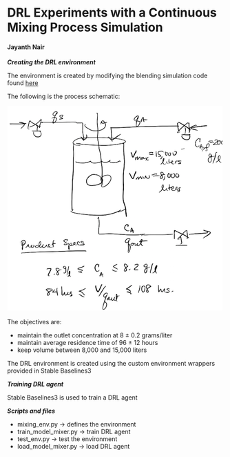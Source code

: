 # DRL Experiments with a Continuous Mixing Process Simulation

#### Jayanth Nair


***Creating the DRL environment***

The environment is created by modifying the blending simulation code found [here][repo]

The following is the process schematic:

![schematic](./Continuous-Mixed-Tank.png "Process Schematic")

The objectives are:

- maintain the outlet concentration at 8 ± 0.2 grams/liter
- maintain average residence time of 96 ± 12 hours
- keep volume between 8,000 and 15,000 liters

The DRL environment is created using the custom environment wrappers provided in Stable Baselines3

***Training DRL agent***

Stable Baselines3 is used to train a DRL agent


***Scripts and files***
- mixing_env.py -> defines the environment
- train_model_mixer.py -> train DRL agent
- test_env.py -> test the environment
- load_model_mixer.py -> load DRL agent























[repo]: <https://jckantor.github.io/CBE30338/02.04-Continuous-Product-Blending.html>
